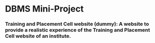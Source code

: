 # DBMS Mini-Project
### Training and Placement Cell website (dummy): A website to provide a realistic experience of the Training and Placement Cell website of an institute. 
